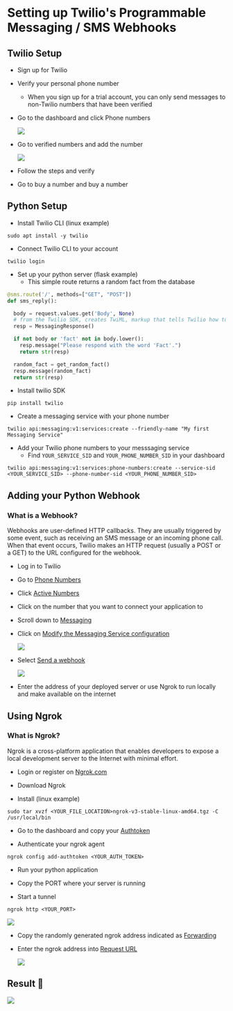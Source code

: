 # Setting up Twilio's Programmable Messaging / SMS Webhooks

## Twilio Setup

- Sign up for Twilio

- Verify your personal phone number
  - When you sign up for a trial account, you can only send messages to non-Twilio numbers that have been verified

- Go to the dashboard and click Phone numbers

  ![](images/img1.png)

- Go to verified numbers and add the number

  ![](images/img2.png)

- Follow the steps and verify

- Go to buy a number and buy a number

## Python Setup

- Install Twilio CLI (linux example)

```
sudo apt install -y twilio
```

- Connect Twilio CLI to your account

```
twilio login
```

- Set up your python server (flask example)
  - This simple route returns a random fact from the database

```python
@sms.route('/', methods=["GET", "POST"])
def sms_reply():

  body = request.values.get('Body', None)
  # from the Twilio SDK, creates TwiML, markup that tells Twilio how to respond
  resp = MessagingResponse() 

  if not body or 'fact' not in body.lower():
    resp.message("Please respond with the word 'Fact'.")
    return str(resp)

  random_fact = get_random_fact()
  resp.message(random_fact)
  return str(resp)
```

- Install twilio SDK

```
pip install twilio
```
- Create a messaging service with your phone number

```
twilio api:messaging:v1:services:create --friendly-name "My first Messaging Service"
```
- Add your Twilio phone numbers to your messsaging service
  - Find `YOUR_SERVICE_SID` and `YOUR_PHONE_NUMBER_SID` in your dashboard

```
twilio api:messaging:v1:services:phone-numbers:create --service-sid <YOUR_SERVICE_SID> --phone-number-sid <YOUR_PHONE_NUMBER_SID>

```

## Adding your Python Webhook

### What is a Webhook?
<p>Webhooks are user-defined HTTP callbacks. They are usually triggered by some event, such as receiving an SMS message or an incoming phone call. When that event occurs, Twilio makes an HTTP request (usually a POST or a GET) to the URL configured for the webhook.<p>

- Log in to Twilio

- Go to <span style="text-decoration: underline">Phone Numbers<span>

- Click <span style="text-decoration: underline">Active Numbers<span>

- Click on the number that you want to connect your application to

- Scroll down to <span style="text-decoration: underline">Messaging<span>

- Click on <span style="text-decoration: underline">Modify the Messaging Service configuration</span>

  ![](images/img4.png)

- Select <span style="text-decoration: underline">Send a webhook<span>

  ![](images/img5.png)

- Enter the address of your deployed server or use Ngrok to run locally and make available on the internet

## Using Ngrok

### What is Ngrok?
<p>Ngrok is a cross-platform application that enables developers to expose a local development server to the Internet with minimal effort.<p>

- Login or register on <span style="text-decoration: underline">Ngrok.com<span>

- Download Ngrok

- Install (linux example)

```
sudo tar xvzf <YOUR_FILE_LOCATION>ngrok-v3-stable-linux-amd64.tgz -C /usr/local/bin
```

- Go to the dashboard and copy your <span style="text-decoration: underline">Authtoken<span>

- Authenticate your ngrok agent

```
ngrok config add-authtoken <YOUR_AUTH_TOKEN>
```

- Run your python application

- Copy the PORT where your server is running

- Start a tunnel

```
ngrok http <YOUR_PORT>
```

  ![](images/img6.jpg)

- Copy the randomly generated ngrok address indicated as <span style="text-decoration: underline">Forwarding<span>

- Enter the ngrok address into <span style="text-decoration: underline">Request URL<span>

  ![](images/img5.png)

## Result 🙌

  ![](images/img7.jpg)